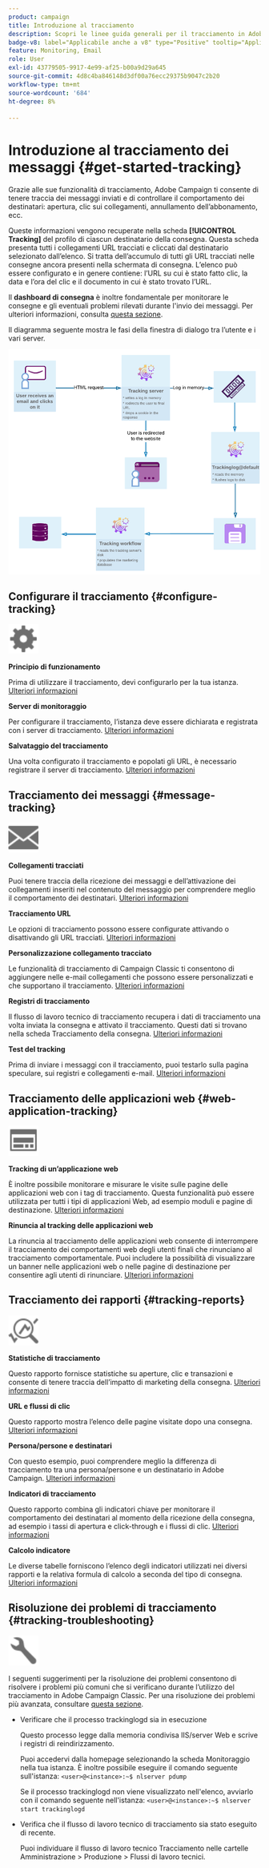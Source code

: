 ```yaml
---
product: campaign
title: Introduzione al tracciamento
description: Scopri le linee guida generali per il tracciamento in Adobe Campaign
badge-v8: label="Applicabile anche a v8" type="Positive" tooltip="Applicabile anche a Campaign v8"
feature: Monitoring, Email
role: User
exl-id: 43779505-9917-4e99-af25-b00a9d29a645
source-git-commit: 4d8c4ba846148d3df00a76ecc29375b9047c2b20
workflow-type: tm+mt
source-wordcount: '684'
ht-degree: 8%

---
```


# Introduzione al tracciamento dei messaggi {#get-started-tracking}



Grazie alle sue funzionalità di tracciamento, Adobe Campaign ti consente di tenere traccia dei messaggi inviati e di controllare il comportamento dei destinatari: apertura, clic sui collegamenti, annullamento dell’abbonamento, ecc.

Queste informazioni vengono recuperate nella scheda **[!UICONTROL Tracking]** del profilo di ciascun destinatario della consegna. Questa scheda presenta tutti i collegamenti URL tracciati e cliccati dal destinatario selezionato dall’elenco. Si tratta dell’accumulo di tutti gli URL tracciati nelle consegne ancora presenti nella schermata di consegna. L’elenco può essere configurato e in genere contiene: l’URL su cui è stato fatto clic, la data e l’ora del clic e il documento in cui è stato trovato l’URL.

Il **dashboard di consegna** è inoltre fondamentale per monitorare le consegne e gli eventuali problemi rilevati durante l&#39;invio dei messaggi. Per ulteriori informazioni, consulta [questa sezione](delivery-dashboard.md).

Il diagramma seguente mostra le fasi della finestra di dialogo tra l’utente e i vari server.

![](assets/tracking-diagram.png)

## Configurare il tracciamento {#configure-tracking}

<img src="assets/do-not-localize/icon-configure.svg" width="60px">

**Principio di funzionamento**

Prima di utilizzare il tracciamento, devi configurarlo per la tua istanza. [Ulteriori informazioni](../../installation/using/deploying-an-instance.md#operating-principle)

**Server di monitoraggio**

Per configurare il tracciamento, l’istanza deve essere dichiarata e registrata con i server di tracciamento. [Ulteriori informazioni](../../installation/using/deploying-an-instance.md#tracking-server)

**Salvataggio del tracciamento**

Una volta configurato il tracciamento e popolati gli URL, è necessario registrare il server di tracciamento. [Ulteriori informazioni](../../installation/using/deploying-an-instance.md#saving-tracking)

## Tracciamento dei messaggi {#message-tracking}

<img src="assets/do-not-localize/icon-message-tracking.svg" width="60px">

**Collegamenti tracciati**

Puoi tenere traccia della ricezione dei messaggi e dell’attivazione dei collegamenti inseriti nel contenuto del messaggio per comprendere meglio il comportamento dei destinatari. [Ulteriori informazioni](how-to-configure-tracked-links.md)

**Tracciamento URL**

Le opzioni di tracciamento possono essere configurate attivando o disattivando gli URL tracciati. [Ulteriori informazioni](personalizing-url-tracking.md)

**Personalizzazione collegamento tracciato**

Le funzionalità di tracciamento di Campaign Classic ti consentono di aggiungere nelle e-mail collegamenti che possono essere personalizzati e che supportano il tracciamento. [Ulteriori informazioni](tracking-personalized-links.md)

**Registri di tracciamento**

Il flusso di lavoro tecnico di tracciamento recupera i dati di tracciamento una volta inviata la consegna e attivato il tracciamento. Questi dati si trovano nella scheda Tracciamento della consegna. [Ulteriori informazioni](accessing-the-tracking-logs.md)

**Test del tracking**

Prima di inviare i messaggi con il tracciamento, puoi testarlo sulla pagina speculare, sui registri e collegamenti e-mail. [Ulteriori informazioni](testing-tracking.md)

## Tracciamento delle applicazioni web {#web-application-tracking}

<img src="assets/do-not-localize/icon-web-app.svg" width="60px">

**Tracking di un’applicazione web**

È inoltre possibile monitorare e misurare le visite sulle pagine delle applicazioni web con i tag di tracciamento. Questa funzionalità può essere utilizzata per tutti i tipi di applicazioni Web, ad esempio moduli e pagine di destinazione. [Ulteriori informazioni](../../web/using/tracking-a-web-application.md)

**Rinuncia al tracking delle applicazioni web**

La rinuncia al tracciamento delle applicazioni web consente di interrompere il tracciamento dei comportamenti web degli utenti finali che rinunciano al tracciamento comportamentale. Puoi includere la possibilità di visualizzare un banner nelle applicazioni web o nelle pagine di destinazione per consentire agli utenti di rinunciare. [Ulteriori informazioni](../../web/using/web-application-tracking-opt-out.md)

## Tracciamento dei rapporti {#tracking-reports}

<img src="assets/do-not-localize/icon_monitor.svg" width="60px">

**Statistiche di tracciamento**

Questo rapporto fornisce statistiche su aperture, clic e transazioni e consente di tenere traccia dell’impatto di marketing della consegna. [Ulteriori informazioni](../../reporting/using/delivery-reports.md#tracking-statistics)

**URL e flussi di clic**

Questo rapporto mostra l’elenco delle pagine visitate dopo una consegna. [Ulteriori informazioni](../../reporting/using/delivery-reports.md#urls-and-click-streams)

**Persona/persone e destinatari**

Con questo esempio, puoi comprendere meglio la differenza di tracciamento tra una persona/persone e un destinatario in Adobe Campaign. [Ulteriori informazioni](../../reporting/using/person-people-recipients.md)

**Indicatori di tracciamento**

Questo rapporto combina gli indicatori chiave per monitorare il comportamento dei destinatari al momento della ricezione della consegna, ad esempio i tassi di apertura e click-through e i flussi di clic. [Ulteriori informazioni](../../reporting/using/delivery-reports.md#tracking-indicators)

**Calcolo indicatore**

Le diverse tabelle forniscono l’elenco degli indicatori utilizzati nei diversi rapporti e la relativa formula di calcolo a seconda del tipo di consegna. [Ulteriori informazioni](../../reporting/using/indicator-calculation.md)

## Risoluzione dei problemi di tracciamento {#tracking-troubleshooting}

<img src="assets/do-not-localize/icon-troubleshooting.svg" width="60px">

I seguenti suggerimenti per la risoluzione dei problemi consentono di risolvere i problemi più comuni che si verificano durante l’utilizzo del tracciamento in Adobe Campaign Classic. Per una risoluzione dei problemi più avanzata, consultare [questa sezione](tracking-troubleshooting.md).

* Verificare che il processo trackinglogd sia in esecuzione

  Questo processo legge dalla memoria condivisa IIS/server Web e scrive i registri di reindirizzamento.

  Puoi accedervi dalla homepage selezionando la scheda Monitoraggio nella tua istanza. È inoltre possibile eseguire il comando seguente sull&#39;istanza: `<user>@<instance>:~$ nlserver pdump`

  Se il processo trackinglogd non viene visualizzato nell&#39;elenco, avviarlo con il comando seguente nell&#39;istanza: `<user>@<instance>:~$ nlserver start trackinglogd`

* Verifica che il flusso di lavoro tecnico di tracciamento sia stato eseguito di recente.

  Puoi individuare il flusso di lavoro tecnico Tracciamento nelle cartelle Amministrazione > Produzione > Flussi di lavoro tecnici.
